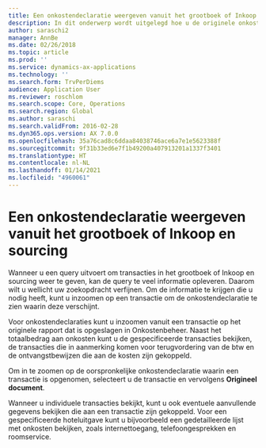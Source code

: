 ```yaml
---
title: Een onkostendeclaratie weergeven vanuit het grootboek of Inkoop en sourcing
description: In dit onderwerp wordt uitgelegd hoe u de originele onkostendeclaratie kunt bekijken waarop een transactie is vermeld.
author: saraschi2
manager: AnnBe
ms.date: 02/26/2018
ms.topic: article
ms.prod: ''
ms.service: dynamics-ax-applications
ms.technology: ''
ms.search.form: TrvPerDiems
audience: Application User
ms.reviewer: roschlom
ms.search.scope: Core, Operations
ms.search.region: Global
ms.author: saraschi
ms.search.validFrom: 2016-02-28
ms.dyn365.ops.version: AX 7.0.0
ms.openlocfilehash: 35a76cad8c6ddaa84038746ace6a7e1e5623388f
ms.sourcegitcommit: 9f31b33ed6e7f1b49200a407913201a1337f3401
ms.translationtype: HT
ms.contentlocale: nl-NL
ms.lasthandoff: 01/14/2021
ms.locfileid: "4960061"
---
```

# <a name="view-an-expense-report-from-general-ledger-or-procurement-and-sourcing"></a>Een onkostendeclaratie weergeven vanuit het grootboek of Inkoop en sourcing

Wanneer u een query uitvoert om transacties in het grootboek of Inkoop en sourcing weer te geven, kan de query te veel informatie opleveren. Daarom wilt u wellicht uw zoekopdracht verfijnen. Om de informatie te krijgen die u nodig heeft, kunt u inzoomen op een transactie om de onkostendeclaratie te zien waarin deze verschijnt.

Voor onkostendeclaraties kunt u inzoomen vanuit een transactie op het originele rapport dat is opgeslagen in Onkostenbeheer. Naast het totaalbedrag aan onkosten kunt u de gespecificeerde transacties bekijken, de transacties die in aanmerking komen voor terugvordering van de btw en de ontvangstbewijzen die aan de kosten zijn gekoppeld.

Om in te zoomen op de oorspronkelijke onkostendeclaratie waarin een transactie is opgenomen, selecteert u de transactie en vervolgens **Origineel document**.

Wanneer u individuele transacties bekijkt, kunt u ook eventuele aanvullende gegevens bekijken die aan een transactie zijn gekoppeld. Voor een gespecificeerde hoteluitgave kunt u bijvoorbeeld een gedetailleerde lijst met onkosten bekijken, zoals internettoegang, telefoongesprekken en roomservice.
